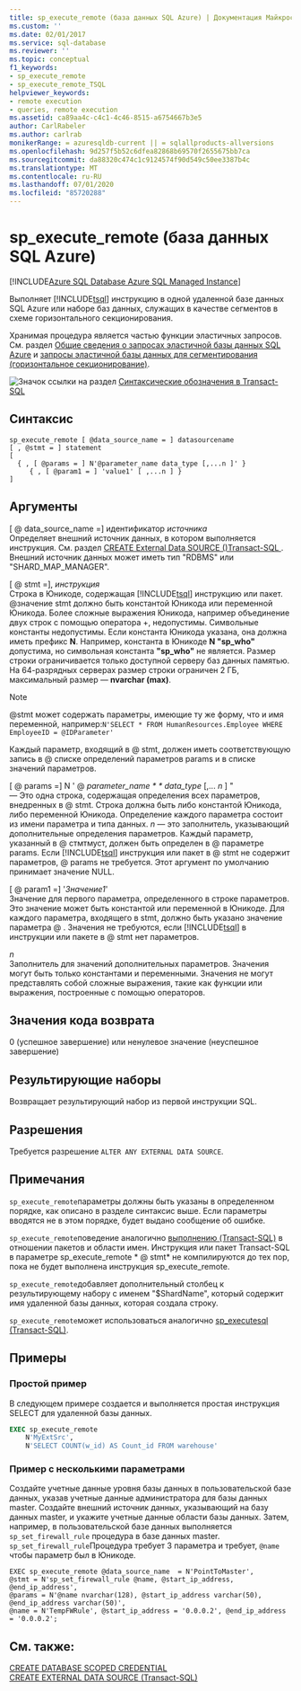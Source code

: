 ```yaml
---
title: sp_execute_remote (база данных SQL Azure) | Документация Майкрософт
ms.custom: ''
ms.date: 02/01/2017
ms.service: sql-database
ms.reviewer: ''
ms.topic: conceptual
f1_keywords:
- sp_execute_remote
- sp_execute_remote_TSQL
helpviewer_keywords:
- remote execution
- queries, remote execution
ms.assetid: ca89aa4c-c4c1-4c46-8515-a6754667b3e5
author: CarlRabeler
ms.author: carlrab
monikerRange: = azuresqldb-current || = sqlallproducts-allversions
ms.openlocfilehash: 9d257f5b52c6dfea82868b69570f2655675bb7ca
ms.sourcegitcommit: da88320c474c1c9124574f90d549c50ee3387b4c
ms.translationtype: MT
ms.contentlocale: ru-RU
ms.lasthandoff: 07/01/2020
ms.locfileid: "85720288"
---
```

# <a name="sp_execute_remote-azure-sql-database"></a>sp_execute_remote (база данных SQL Azure)
[!INCLUDE[Azure SQL Database Azure SQL Managed Instance](../../includes/applies-to-version/asdb-asdbmi.md)]

  Выполняет [!INCLUDE[tsql](../../includes/tsql-md.md)] инструкцию в одной удаленной базе данных SQL Azure или наборе баз данных, служащих в качестве сегментов в схеме горизонтального секционирования.  
  
 Хранимая процедура является частью функции эластичных запросов.  См. раздел [Общие сведения о запросах эластичной базы данных SQL Azure](https://azure.microsoft.com/documentation/articles/sql-database-elastic-query-overview/) и [запросы эластичной базы данных для сегментирования (горизонтальное секционирование)](https://azure.microsoft.com/documentation/articles/sql-database-elastic-query-horizontal-partitioning/).  
  
 ![Значок ссылки на раздел](../../database-engine/configure-windows/media/topic-link.gif "Значок ссылки на раздел") [Синтаксические обозначения в Transact-SQL](../../t-sql/language-elements/transact-sql-syntax-conventions-transact-sql.md)  
  
## <a name="syntax"></a>Синтаксис  
  
```  
sp_execute_remote [ @data_source_name = ] datasourcename  
[ , @stmt = ] statement  
[   
  { , [ @params = ] N'@parameter_name data_type [,...n ]' }   
     { , [ @param1 = ] 'value1' [ ,...n ] }  
]  
```  
  
## <a name="arguments"></a>Аргументы  
 [ \@ data_source_name =] идентификатор *источника*  
 Определяет внешний источник данных, в котором выполняется инструкция. См. раздел [CREATE External Data SOURCE &#40;&#41;Transact-SQL ](../../t-sql/statements/create-external-data-source-transact-sql.md). Внешний источник данных может иметь тип "RDBMS" или "SHARD_MAP_MANAGER".  
  
 [ \@ stmt =], *инструкция*  
 Строка в Юникоде, содержащая [!INCLUDE[tsql](../../includes/tsql-md.md)] инструкцию или пакет. \@значение stmt должно быть константой Юникода или переменной Юникода. Более сложные выражения Юникода, например объединение двух строк с помощью оператора +, недопустимы. Символьные константы недопустимы. Если константа Юникода указана, она должна иметь префикс **N**. Например, константа в Юникоде **N "sp_who"** допустима, но символьная константа **"sp_who"** не является. Размер строки ограничивается только доступной серверу баз данных памятью. На 64-разрядных серверах размер строки ограничен 2 ГБ, максимальный размер — **nvarchar (max)**.  
  
> [!NOTE]  
>  \@stmt может содержать параметры, имеющие ту же форму, что и имя переменной, например:`N'SELECT * FROM HumanResources.Employee WHERE EmployeeID = @IDParameter'`  
  
 Каждый параметр, входящий в \@ stmt, должен иметь соответствующую запись в \@ списке определений параметров params и в списке значений параметров.  
  
 [ \@ params =] N ' \@ *parameter_name * * data_type* [,... *n* ] "  
 — Это одна строка, содержащая определения всех параметров, внедренных в \@ stmt. Строка должна быть либо константой Юникода, либо переменной Юникода. Определение каждого параметра состоит из имени параметра и типа данных. *n* — это заполнитель, указывающий дополнительные определения параметров. Каждый параметр, указанный в \@ стмтмуст, должен быть определен в \@ параметре params. Если [!INCLUDE[tsql](../../includes/tsql-md.md)] инструкция или пакет в \@ stmt не содержит параметров, \@ params не требуется. Этот аргумент по умолчанию принимает значение NULL.  
  
 [ \@ param1 =] '*Значение1*'  
 Значение для первого параметра, определенного в строке параметров. Это значение может быть константой или переменной в Юникоде. Для каждого параметра, входящего в stmt, должно быть указано значение параметра \@ . Значения не требуются, если [!INCLUDE[tsql](../../includes/tsql-md.md)] в инструкции или пакете в \@ stmt нет параметров.  
  
 *n*  
 Заполнитель для значений дополнительных параметров. Значения могут быть только константами и переменными. Значения не могут представлять собой сложные выражения, такие как функции или выражения, построенные с помощью операторов.  
  
## <a name="return-code-values"></a>Значения кода возврата  
 0 (успешное завершение) или ненулевое значение (неуспешное завершение)  
  
## <a name="result-sets"></a>Результирующие наборы  
 Возвращает результирующий набор из первой инструкции SQL.  
  
## <a name="permissions"></a>Разрешения  
 Требуется разрешение `ALTER ANY EXTERNAL DATA SOURCE`.  
  
## <a name="remarks"></a>Примечания  
 `sp_execute_remote`параметры должны быть указаны в определенном порядке, как описано в разделе синтаксис выше. Если параметры вводятся не в этом порядке, будет выдано сообщение об ошибке.  
  
 `sp_execute_remote`поведение аналогично [выполнению &#40;Transact-SQL&#41;](../../t-sql/language-elements/execute-transact-sql.md) в отношении пакетов и области имен. Инструкция или пакет Transact-SQL в параметре sp_execute_remote * \@ stmt* не компилируются до тех пор, пока не будет выполнена инструкция sp_execute_remote.  
  
 `sp_execute_remote`добавляет дополнительный столбец к результирующему набору с именем "$ShardName", который содержит имя удаленной базы данных, которая создала строку.  
  
 `sp_execute_remote`может использоваться аналогично [sp_executesql &#40;Transact-SQL&#41;](../../relational-databases/system-stored-procedures/sp-executesql-transact-sql.md).  
  
## <a name="examples"></a>Примеры  
### <a name="simple-example"></a>Простой пример  
 В следующем примере создается и выполняется простая инструкция SELECT для удаленной базы данных.  
  
```sql  
EXEC sp_execute_remote  
    N'MyExtSrc',  
    N'SELECT COUNT(w_id) AS Count_id FROM warehouse'   
```  
  
### <a name="example-with-multiple-parameters"></a>Пример с несколькими параметрами  
Создайте учетные данные уровня базы данных в пользовательской базе данных, указав учетные данные администратора для базы данных master. Создайте внешний источник данных, указывающий на базу данных master, и укажите учетные данные области базы данных. Затем, например, в пользовательской базе данных выполняется `sp_set_firewall_rule` процедура в базе данных master. `sp_set_firewall_rule`Процедура требует 3 параметра и требует, `@name` чтобы параметр был в Юникоде.

```
EXEC sp_execute_remote @data_source_name  = N'PointToMaster', 
@stmt = N'sp_set_firewall_rule @name, @start_ip_address, @end_ip_address', 
@params = N'@name nvarchar(128), @start_ip_address varchar(50), @end_ip_address varchar(50)',
@name = N'TempFWRule', @start_ip_address = '0.0.0.2', @end_ip_address = '0.0.0.2';
```

## <a name="see-also"></a>См. также:

[CREATE DATABASE SCOPED CREDENTIAL](../../t-sql/statements/create-database-scoped-credential-transact-sql.md)  
[CREATE EXTERNAL DATA SOURCE (Transact-SQL)](../../t-sql/statements/create-external-data-source-transact-sql.md)  
    
